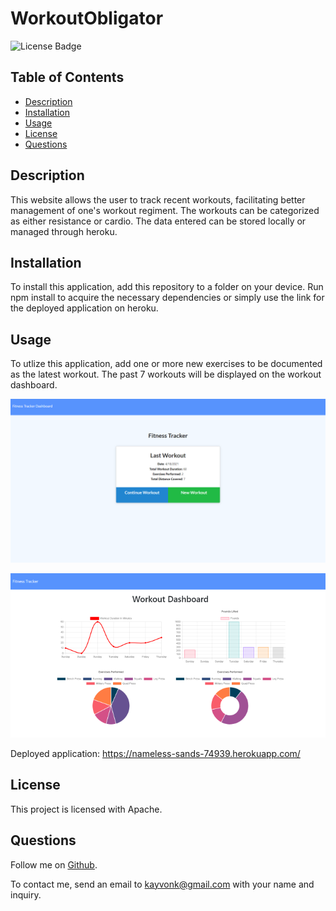 # WorkoutObligator
![License Badge](https://img.shields.io/badge/license-Apache-brightgreen)

## Table of Contents
* [Description](#description)
* [Installation](#installation)
* [Usage](#usage)
* [License](#license)
* [Questions](#questions)

## Description
  This website allows the user to track recent workouts, facilitating better management of one's workout regiment. The workouts can be categorized as either resistance or cardio. The data entered can be stored locally or managed through heroku. 

## Installation
To install this application, add this repository to a folder on your device. Run npm install to acquire the necessary dependencies or simply use the link for the deployed application on heroku.

## Usage
To utlize this application, add one or more new exercises to be documented as the latest workout. The past 7 workouts will be displayed on the workout dashboard.

![homePageThumbnail](./assets/homePageThumbnail.PNG)

![statsPageThumbnail](./assets/statsPageThumbnail.PNG)

Deployed application: https://nameless-sands-74939.herokuapp.com/

## License
This project is licensed with Apache.

## Questions
Follow me on [Github](https://github.com/Kayvonk).

To contact me, send an email to kayvonk@gmail.com with your name and inquiry.

